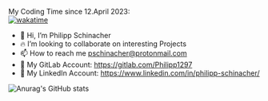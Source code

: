 My Coding Time since 12.April 2023: <br>
[![wakatime](https://wakatime.com/badge/user/b40fc0a8-0c3d-4c72-850f-046f545584cc.svg)](https://wakatime.com/@b40fc0a8-0c3d-4c72-850f-046f545584cc)




- 👋 Hi, I’m Philipp Schinacher 
- :fire:  I’m looking to collaborate on interesting Projects
- 📫 How to reach me pschinacher@protonmail.com
- :triangular_flag_on_post:  My GitLab Account: https://gitlab.com/Philipp1297
- :briefcase: My LinkedIn Account: https://www.linkedin.com/in/philipp-schinacher/




![Anurag's GitHub stats](https://test-philipp1297.vercel.app/api?username=Philipp1297&hide=contribs,prs)
<!---
Philipp1297/Philipp1297 is a ✨ special ✨ repository because its `README.md` (this file) appears on your GitHub profile.
You can click the Preview link to take a look at your changes.
--->
